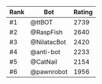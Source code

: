 Rank|Bot|Rating
---|---|---
#1|@ttBOT|2739
#2|@RaspFish|2640
#3|@NilatacBot|2420
#4|@anti-bot|2233
#5|@CatNail|2154
#6|@pawnrobot|1956
